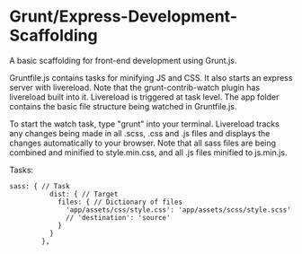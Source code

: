 # Grunt/Express-Development-Scaffolding

A basic scaffolding for front-end development using Grunt.js.

Gruntfile.js contains tasks for minifying JS and CSS.  It also starts an express server with livereload.  Note that the grunt-contrib-watch plugin has livereload built into it.  Livereload is triggered at task level.  The app folder contains the basic file structure being watched in Gruntfile.js.

To start the watch task, type "grunt" into your terminal.  Livereload tracks any changes being made in all .scss, .css and .js files and displays the changes automatically to your browser.  Note that all sass files are being combined and minified to style.min.css, and all .js files minified to js.min.js.

Tasks:

```
sass: { // Task 
          dist: { // Target        
            files: { // Dictionary of files 
              'app/assets/css/style.css': 'app/assets/scss/style.scss'
              // 'destination': 'source' 
            }
          }
        },
```
